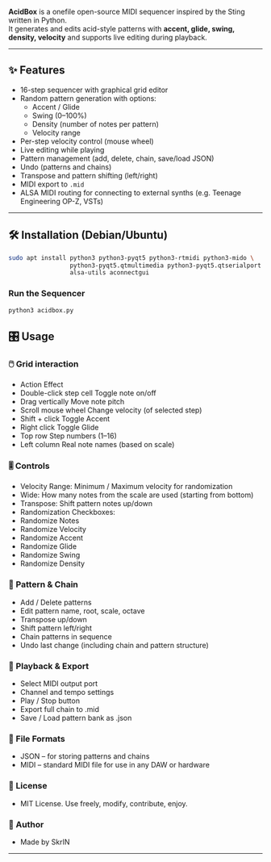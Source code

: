 **AcidBox** is a onefile open-source MIDI sequencer inspired by the Sting written in Python.  
It generates and edits acid-style patterns with **accent, glide, swing, density, velocity** and supports live editing during playback.  

---

## ✨ Features
- 16-step sequencer with graphical grid editor
- Random pattern generation with options:
  - Accent / Glide
  - Swing (0–100%)
  - Density (number of notes per pattern)
  - Velocity range
- Per-step velocity control (mouse wheel)
- Live editing while playing
- Pattern management (add, delete, chain, save/load JSON)
- Undo (patterns and chains)
- Transpose and pattern shifting (left/right)
- MIDI export to `.mid`
- ALSA MIDI routing for connecting to external synths (e.g. Teenage Engineering OP-Z, VSTs)

---

## 🛠 Installation (Debian/Ubuntu)

```bash
sudo apt install python3 python3-pyqt5 python3-rtmidi python3-mido \
                 python3-pyqt5.qtmultimedia python3-pyqt5.qtserialport \
                 alsa-utils aconnectgui
```
###  Run the Sequencer

```bash
python3 acidbox.py
```


## 🎛️ Usage

### 🖱️ Grid interaction
- Action	Effect
- Double-click step cell	Toggle note on/off
- Drag vertically	Move note pitch
- Scroll mouse wheel	Change velocity (of selected step)
- Shift + click	Toggle Accent
- Right click	Toggle Glide
- Top row	Step numbers (1–16)
- Left column	Real note names (based on scale)

### 🎚️ Controls
- Velocity Range: Minimum / Maximum velocity for randomization
- Wide: How many notes from the scale are used (starting from bottom)
- Transpose: Shift pattern notes up/down
- Randomization Checkboxes:
- Randomize Notes
- Randomize Velocity
- Randomize Accent
- Randomize Glide
- Randomize Swing
- Randomize Density

### 🧩 Pattern & Chain
- Add / Delete patterns
- Edit pattern name, root, scale, octave
- Transpose up/down
- Shift pattern left/right
- Chain patterns in sequence
- Undo last change (including chain and pattern structure)

### 🎵 Playback & Export
- Select MIDI output port
- Channel and tempo settings
- Play / Stop button
- Export full chain to .mid
- Save / Load pattern bank as .json

### 💾 File Formats
- JSON – for storing patterns and chains
- MIDI – standard MIDI file for use in any DAW or hardware

### 🧪 License
- MIT License. Use freely, modify, contribute, enjoy.

### 👤 Author
- Made by SkrIN



---    

